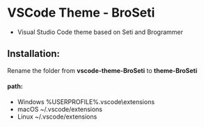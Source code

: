 # VSCode Theme - BroSeti
* Visual Studio Code theme based on Seti and Brogrammer


## Installation:
Rename the folder from **vscode-theme-BroSeti** to **theme-BroSeti**

#### path:
- Windows %USERPROFILE%\.vscode\extensions
- macOS ~/.vscode/extensions
- Linux ~/.vscode/extensions